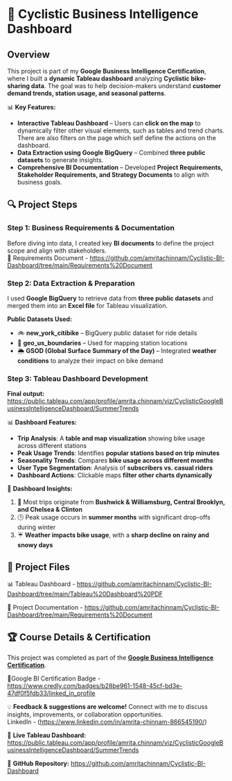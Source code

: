 # 🚴 Cyclistic Business Intelligence Dashboard  

## **Overview**  
This project is part of my **Google Business Intelligence Certification**, where I built a **dynamic Tableau dashboard** analyzing **Cyclistic bike-sharing data**. The goal was to help decision-makers understand **customer demand trends, station usage, and seasonal patterns**.  

📊 **Key Features:**  
- **Interactive Tableau Dashboard** – Users can **click on the map** to dynamically filter other visual elements, such as tables and trend charts.  There are also filters on the page which self define the actions on the dashboard.
- **Data Extraction using Google BigQuery** – Combined **three public datasets** to generate insights.  
- **Comprehensive BI Documentation** – Developed **Project Requirements, Stakeholder Requirements, and Strategy Documents** to align with business goals.  


## 🔍 **Project Steps**  

### **Step 1: Business Requirements & Documentation**  
Before diving into data, I created key **BI documents** to define the project scope and align with stakeholders.  
📂 Requirements Document - https://github.com/amritachinnam/Cyclistic-BI-Dashboard/tree/main/Requirements%20Document 


### **Step 2: Data Extraction & Preparation**  
I used **Google BigQuery** to retrieve data from **three public datasets** and merged them into an **Excel file** for Tableau visualization.  


 **Public Datasets Used:**  
- 🚲 **new_york_citibike** – BigQuery public dataset for ride details  
- 📍 **geo_us_boundaries** – Used for mapping station locations  
- 🌦️ **GSOD (Global Surface Summary of the Day)** – Integrated **weather conditions** to analyze their impact on bike demand  


### **Step 3: Tableau Dashboard Development**  
**Final output:** https://public.tableau.com/app/profile/amrita.chinnam/viz/CyclisticGoogleBusinessIntelligenceDashboard/SummerTrends

📊 **Dashboard Features:**  
- **Trip Analysis**: A **table and map visualization** showing bike usage across different stations  
- **Peak Usage Trends**: Identifies **popular stations based on trip minutes**  
- **Seasonality Trends**: Compares **bike usage across different months**  
- **User Type Segmentation**: Analysis of **subscribers vs. casual riders**  
- **Dashboard Actions**: Clickable maps **filter other charts dynamically**  

📝 **Dashboard Insights:**  
1. 🚴 Most trips originate from **Bushwick & Williamsburg, Central Brooklyn, and Chelsea & Clinton**  
2. 🕒 Peak usage occurs in **summer months** with significant drop-offs during winter  
3. ☔ **Weather impacts bike usage**, with a **sharp decline on rainy and snowy days**  


## 📂 **Project Files**  
📊 Tableau Dashboard - https://github.com/amritachinnam/Cyclistic-BI-Dashboard/tree/main/Tableau%20Dashboard%20PDF

📄 Project Documentation - https://github.com/amritachinnam/Cyclistic-BI-Dashboard/tree/main/Requirements%20Document


## 🏆 **Course Details & Certification**  
This project was completed as part of the **[Google Business Intelligence Certification](https://www.coursera.org/professional-certificates/google-business-intelligence)**.  

📜Google BI Certification Badge - https://www.credly.com/badges/b28be961-1548-45cf-bd3e-47df0f5fdb33/linked_in_profile


💡 **Feedback & suggestions are welcome!** Connect with me to discuss insights, improvements, or collaboration opportunities.  
     LinkedIn - (https://www.linkedin.com/in/amrita-chinnam-866545190/)

🔗 **Live Tableau Dashboard:** https://public.tableau.com/app/profile/amrita.chinnam/viz/CyclisticGoogleBusinessIntelligenceDashboard/SummerTrends

💾 **GitHub Repository:** https://github.com/amritachinnam/Cyclistic-BI-Dashboard
